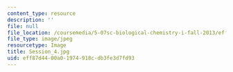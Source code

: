 ```yaml
---
content_type: resource
description: ''
file: null
file_location: /coursemedia/5-07sc-biological-chemistry-i-fall-2013/eff87d4400a01974918cdb3fe3d7fd93_Session_4.jpg
file_type: image/jpeg
resourcetype: Image
title: Session_4.jpg
uid: eff87d44-00a0-1974-918c-db3fe3d7fd93
---
```

